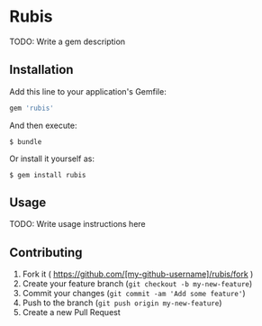 # Rubis

TODO: Write a gem description

## Installation

Add this line to your application's Gemfile:

```ruby
gem 'rubis'
```

And then execute:

    $ bundle

Or install it yourself as:

    $ gem install rubis

## Usage

TODO: Write usage instructions here

## Contributing

1. Fork it ( https://github.com/[my-github-username]/rubis/fork )
2. Create your feature branch (`git checkout -b my-new-feature`)
3. Commit your changes (`git commit -am 'Add some feature'`)
4. Push to the branch (`git push origin my-new-feature`)
5. Create a new Pull Request
